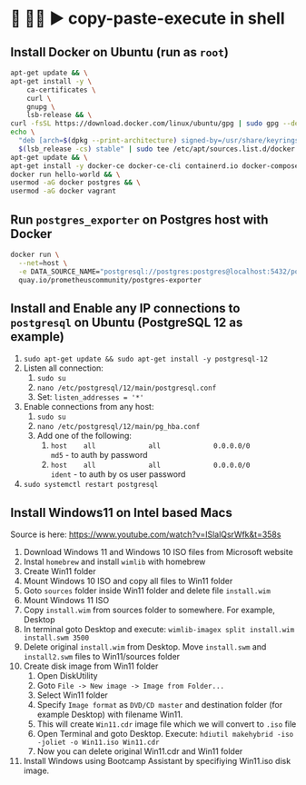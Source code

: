 # 📝 👨‍💻 ▶️ copy-paste-execute in shell

## Install Docker on Ubuntu (run as `root`)
```bash
apt-get update && \
apt-get install -y \
    ca-certificates \
    curl \
    gnupg \
    lsb-release && \
curl -fsSL https://download.docker.com/linux/ubuntu/gpg | sudo gpg --dearmor -o /usr/share/keyrings/docker-archive-keyring.gpg && \
echo \
  "deb [arch=$(dpkg --print-architecture) signed-by=/usr/share/keyrings/docker-archive-keyring.gpg] https://download.docker.com/linux/ubuntu \
  $(lsb_release -cs) stable" | sudo tee /etc/apt/sources.list.d/docker.list > /dev/null && \
apt-get update && \
apt-get install -y docker-ce docker-ce-cli containerd.io docker-compose && \
docker run hello-world && \
usermod -aG docker postgres && \
usermod -aG docker vagrant
```
## Run `postgres_exporter` on Postgres host with Docker
```bash
docker run \
  --net=host \
  -e DATA_SOURCE_NAME="postgresql://postgres:postgres@localhost:5432/postgres?sslmode=disable" \
  quay.io/prometheuscommunity/postgres-exporter
```

## Install and Enable any IP connections to `postgresql` on Ubuntu (PostgreSQL 12 as example)
1. `sudo apt-get update && sudo apt-get install -y postgresql-12`
2. Listen all connection:
    1. `sudo su`
    2. `nano /etc/postgresql/12/main/postgresql.conf`
    3. Set: `listen_addresses = '*'`
3. Enable connections from any host:
    1. `sudo su`
    2. `nano /etc/postgresql/12/main/pg_hba.conf`
    3. Add one of the following:
        1. `host    all             all             0.0.0.0/0               md5` - to auth by password
        2. `host    all             all             0.0.0.0/0               ident` - to auth by os user password
4. `sudo systemctl restart postgresql`

## Install Windows11 on Intel based Macs
Source is here: https://www.youtube.com/watch?v=ISlalQsrWfk&t=358s

1. Download Windows 11 and Windows 10 ISO files from Microsoft website
2. Instal `homebrew` and install `wimlib` with homebrew
3. Create Win11 folder
4. Mount Windows 10 ISO and copy all files to Win11 folder
5. Goto `sources` folder inside Win11 folder and delete file `install.wim`
6. Mount Windows 11 ISO
7. Copy `install.wim` from sources folder to somewhere. For example, Desktop
8. In terminal goto Desktop and execute: `wimlib-imagex split install.wim install.swm 3500`
9. Delete original `install.wim` from Desktop. Move `install.swm` and `install2.swm` files to Win11/sources folder
10. Create disk image from Win11 folder
    1. Open DiskUtility
    2. Goto `File -> New image -> Image from Folder...`
    3. Select Win11 folder
    4. Specify `Image format` as `DVD/CD master` and destination folder (for example Desktop) with filename Win11.
    5. This will create `Win11.cdr` image file which we will convert to `.iso` file
    6. Open Terminal and goto Desktop. Execute: `hdiutil makehybrid -iso -joliet -o Win11.iso Win11.cdr`
    7. Now you can delete original Win11.cdr and Win11 folder
8. Install Windows using Bootcamp Assistant by specifiying Win11.iso disk image.
